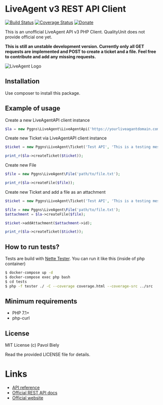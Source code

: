 # LiveAgent v3 REST API Client
[![Build Status](https://travis-ci.org/pavolbiely/liveagent.svg?branch=master)](https://travis-ci.org/pavolbiely/neoship)
[![Coverage Status](https://coveralls.io/repos/github/pavolbiely/liveagent/badge.svg?branch=master)](https://coveralls.io/github/pavolbiely/liveagent?branch=master)
[![Donate](https://img.shields.io/badge/Donate-PayPal-green.svg)](https://www.paypal.com/cgi-bin/webscr?cmd=_s-xclick&hosted_button_id=BHZKXCWAK2NNS)

This is an unofficial LiveAgent API v3 PHP Client. QualityUnit does not provide official one yet.

**This is still an unstable development version. Currently only all GET requests are implemented and POST to create a ticket and a file. Feel free to contribute and add any missing requests.**

![LiveAgent Logo](https://www.ladesk.com/fileadmin/templates/less/img/la-logo.svg)

## Installation

Use composer to install this package.

## Example of usage

Create a new LiveAgentAPI client instance
```php
$la = new Pggns\LiveAgent\LiveAgentApi('https://yourliveagantdomain.com/api/v3', 'api_key');
```

Create new Ticket via LiveAgentAPI client instance
```php
$ticket = new Pggns\LiveAgent\Ticket('Test API', 'This is a testing message.', 'recipient@example.org', 'user@example.org');

print_r($la->createTicket($ticket));
```

Create new File
```php
$file = new Pggns\LiveAgent\File('path/to/file.txt');

print_r($la->createFile($file));
```

Create new Ticket and add a file as an attachment
```php
$ticket = new Pggns\LiveAgent\Ticket('Test API', 'This is a testing message.', 'recipient@example.org', 'user@example.org');

$file = new Pggns\LiveAgent\File('path/to/file.txt');
$attachment = $la->createFile($file);

$ticket->addAttachment($attachment->id);

print_r($la->createTicket($ticket));
```

## How to run tests?
Tests are build with [Nette Tester](https://tester.nette.org/). You can run it like this (inside of php container)
```bash
$ docker-compose up -d
$ docker-compose exec php bash
$ cd tests
$ php -f tester ./ -C --coverage coverage.html --coverage-src ../src
```

## Minimum requirements
- PHP 7.1+
- php-curl

## License
MIT License (c) Pavol Biely

Read the provided LICENSE file for details.

# Links
- [API reference](https://support.ladesk.com/docs/api/v3/)
- [Official REST API docs](https://support.ladesk.com/066804-LiveAgent-API)
- [Official website](https://www.ladesk.com)
